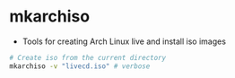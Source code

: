 # mkarchiso

- Tools for creating Arch Linux live and install iso images

```sh
# Create iso from the current directory
mkarchiso -v "livecd.iso" # verbose
```
